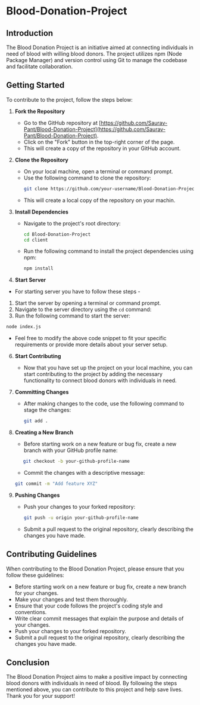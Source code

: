 # Blood-Donation-Project

## Introduction
The Blood Donation Project is an initiative aimed at connecting individuals in need of blood with willing blood donors. The project utilizes npm (Node Package Manager) and version control using Git to manage the codebase and facilitate collaboration.

## Getting Started
To contribute to the project, follow the steps below:

1. **Fork the Repository**
   - Go to the GitHub repository at [https://github.com/Saurav-Pant/Blood-Donation-Project](https://github.com/Saurav-Pant/Blood-Donation-Project).
   - Click on the "Fork" button in the top-right corner of the page.
   - This will create a copy of the repository in your GitHub account.

2. **Clone the Repository**
   - On your local machine, open a terminal or command prompt.
   - Use the following command to clone the repository:
     ```bash
     git clone https://github.com/your-username/Blood-Donation-Project.git
     ```
   - This will create a local copy of the repository on your machin.

3. **Install Dependencies**
   - Navigate to the project's root directory:
     ```bash
     cd Blood-Donation-Project
     cd client
     ```
   - Run the following command to install the project dependencies using npm:
     ```bash
     npm install
     ```

4. **Start Server**

 - For starting server you have to follow these steps -

1. Start the server by opening a terminal or command prompt.
2. Navigate to the server directory using the `cd` command:
3. Run the following command to start the server:
```bash
node index.js
```
 - Feel free to modify the above code snippet to fit your specific requirements or provide more details about your server setup.





6. **Start Contributing**
   - Now that you have set up the project on your local machine, you can start contributing to the project by adding the necessary functionality to connect blood donors with individuals in need.

7. **Committing Changes**
   - After making changes to the code, use the following command to stage the changes:
     ```bash
     git add .
     ```
 
8. **Creating a New Branch**
   - Before starting work on a new feature or bug fix, create a new branch with your GitHub profile name:
   ```bash
      git checkout -b your-github-profile-name
    ```
     - Commit the changes with a descriptive message:
     ```bash
     git commit -m "Add feature XYZ"
     ```

9. **Pushing Changes**
   - Push your changes to your forked repository:
     ```bash
     git push -u origin your-github-profile-name
     ```
   - Submit a pull request to the original repository, clearly describing the changes you have made.

## Contributing Guidelines
When contributing to the Blood Donation Project, please ensure that you follow these guidelines:
- Before starting work on a new feature or bug fix, create a new branch for your changes.
- Make your changes and test them thoroughly.
- Ensure that your code follows the project's coding style and conventions.
- Write clear commit messages that explain the purpose and details of your changes.
- Push your changes to your forked repository.
- Submit a pull request to the original repository, clearly describing the changes you have made.

## Conclusion
The Blood Donation Project aims to make a positive impact by connecting blood donors with individuals in need of blood. By following the steps mentioned above, you can contribute to this project and help save lives. Thank you for your support!
